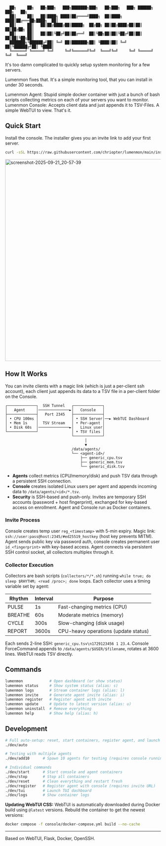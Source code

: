 ```
  ██╗     ██╗   ██╗███╗   ███╗███████╗███╗   ██╗███╗   ███╗ ██████╗ ███╗   ██╗
  ██║     ██║   ██║████╗ ████║██╔════╝████╗  ██║████╗ ████║██╔═══██╗████╗  ██║
  ██║     ██║   ██║██╔████╔██║█████╗  ██╔██╗ ██║██╔████╔██║██║   ██║██╔██╗ ██║
  ██║     ██║   ██║██║╚██╔╝██║██╔══╝  ██║╚██╗██║██║╚██╔╝██║██║   ██║██║╚██╗██║
  ███████╗╚██████╔╝██║ ╚═╝ ██║███████╗██║ ╚████║██║ ╚═╝ ██║╚██████╔╝██║ ╚████║
  ╚══════╝ ╚═════╝ ╚═╝     ╚═╝╚══════╝╚═╝  ╚═══╝╚═╝     ╚═╝ ╚═════╝ ╚═╝  ╚═══╝
```


It's too damn complicated to quickly setup system monitoring for a few servers.

Lumenmon fixes that. It's a simple monitoring tool, that you can install in under 30 seconds.

Lumenmon Agent: Stupid simple docker container with just a bunch of bash scripts collecting metrics on each of your servers you want to monitor.
Lumenmon Console: Accepts client data and just appends it to TSV-Files. A simple WebTUI to view.
That's it.

## Quick Start

Install the console. The installer gives you an invite link to add your first server.

```bash
curl -sSL https://raw.githubusercontent.com/chriopter/lumenmon/main/install.sh | bash
```

<img width="650" alt="screenshot-2025-09-21_20-57-39" src="https://github.com/user-attachments/assets/a900ed9c-d519-4c1c-8268-2d2417807aed" />


## How It Works

You can invite clients with a magic link (which is just a per-client ssh account), each client just appends its data to a TSV file in a per-client folder on the Console.


```
┌─────────────┐  SSH Tunnel   ┌─────────────┐
│   Agent     │──────────────►│   Console   │
├─────────────┤   Port 2345   ├─────────────┤
│ • CPU 100ms │               │ • SSH Server│──► WebTUI Dashboard
│ • Mem 1s    │  TSV Stream   │ • Per-agent │
│ • Disk 60s  │──────────────►│   Linux user│
└─────────────┘               │ • TSV files │
                              └─────────────┘
                                    │
                                    ▼
                              /data/agents/
                              └── <agent-id>/
                                  ├── generic_cpu.tsv
                                  ├── generic_mem.tsv
                                  └── generic_disk.tsv
```

- **Agents** collect metrics (CPU/memory/disk) and push TSV data through a persistent SSH connection.
- **Console** creates isolated Linux users per agent and appends incoming data to `/data/agents/<id>/*.tsv`.
- **Security** is SSH-based and push-only. Invites are temporary SSH accounts (password + host fingerprint), exchanged for key-based access on enrollment. Agent and Console run as Docker containers.

### Invite Process

Console creates temp user `reg_<timestamp>` with 5-min expiry. Magic link: `ssh://user:pass@host:2345/#ed25519_hostkey` (host key prevents MITM). Agent sends public key via password auth, console creates permanent user `id_<fingerprint>` with key-based access. Agent connects via persistent SSH control socket, all collectors multiplex through it.

### Collector Execution

Collectors are bash scripts (`collectors/*/*.sh`) running `while true; do sleep $RHYTHM; <read /proc>; done` loops. Each collector uses a timing variable set by agent:

| Rhythm | Interval | Purpose |
|--------|----------|---------|
| PULSE | 1s | Fast-changing metrics (CPU) |
| BREATHE | 60s | Moderate metrics (memory) |
| CYCLE | 300s | Slow-changing (disk usage) |
| REPORT | 3600s | CPU-heavy operations (update status) |

Each sends 2-line SSH: `generic_cpu.tsv\n1729123456 1 23.4`. Console ForceCommand appends to `/data/agents/$USER/$filename`, rotates at 3600 lines. WebTUI reads TSV directly.

## Commands

```bash
lumenmon            # Open dashboard (or show status)
lumenmon status     # Show system status (alias: s)
lumenmon logs       # Stream container logs (alias: l)
lumenmon invite     # Generate agent invite (alias: i)
lumenmon register   # Register agent with invite
lumenmon update     # Update to latest version (alias: u)
lumenmon uninstall  # Remove everything
lumenmon help       # Show help (alias: h)
```

## Development

```bash
# Full auto-setup: reset, start containers, register agent, and launch TUI
./dev/auto

# Testing with multiple agents
./dev/add10      # Spawn 10 agents for testing (requires console running)

# Individual commands
./dev/start      # Start console and agent containers
./dev/stop       # Stop all containers
./dev/reset      # Clean everything and restart fresh
./dev/register   # Register agent with console (requires invite URL)
./dev/tui        # Launch TUI dashboard
./dev/logs       # Show container logs
```

**Updating WebTUI CSS:**
WebTUI is automatically downloaded during Docker build using `@latest` versions. Rebuild the container to get the newest versions:

```bash
docker compose -f console/docker-compose.yml build --no-cache
```

---

Based on WebTUI, Flask, Docker, OpenSSH.
